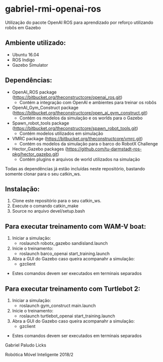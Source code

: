 # gabriel-rmi-openai-ros
Utilização do pacote OpenAI ROS para aprendizado por reforço utilizando robôs em Gazebo

## Ambiente utilizado:
- Ubuntu 16.04
- ROS Indigo
- Gazebo Simulator

## Dependências:
- OpenAI_ROS package (https://bitbucket.org/theconstructcore/openai_ros.git)
  - Contém a integração com OpenAI e ambientes para treinar os robôs
- OpenAI_Gym_Construct package (https://bitbucket.org/theconstructcore/open_ai_gym_construct.git)
  - Contém os modelos da simulação e os worlds para o Gazebo
- Spawn_robot_tools package (https://bitbucket.org/theconstructcore/spawn_robot_tools.git)
  - Contém modelos utilizados em simulação
- VMRC package (https://bitbucket.org/theconstructcore/vmrc.git)
  - Contém os modelos da simulação para o barco do RobotX Challenge
- Hector_Gazebo packages (https://github.com/tu-darmstadt-ros-pkg/hector_gazebo.git)
  - Contém plugins e arquivos de world utilizados na simulação

Todas as dependências já estão incluídas neste repositório, bastando somente clonar para o seu catkin_ws.

## Instalação:

1. Clone este repositório para o seu catkin_ws.
2. Execute o comando catkin_make
3. Source no arquivo devel/setup.bash

## Para executar treinamento com WAM-V boat:

1. Iniciar a simulação:
   - roslaunch robotx_gazebo sandisland.launch
2. Inicie o treinamento:
   - roslaunch barco_openai start_training.launch 
3. Abra a GUI do Gazebo caso queira acompanahr a simulação:
   - gzclient

* Estes comandos devem ser executados em terminais separados

## Para executar treinamento com Turtlebot 2:

1. Iniciar a simulação:
   - roslaunch gym_construct main.launch
2. Inicie o treinamento:
   - roslaunch turtlebot_openai start_training.launch 
3. Abra a GUI do Gazebo caso queira acompanahr a simulação:
   - gzclient

* Estes comandos devem ser executados em terminais separados


Gabriel Paludo Licks

Robótica Móvel Inteligente 2018/2

